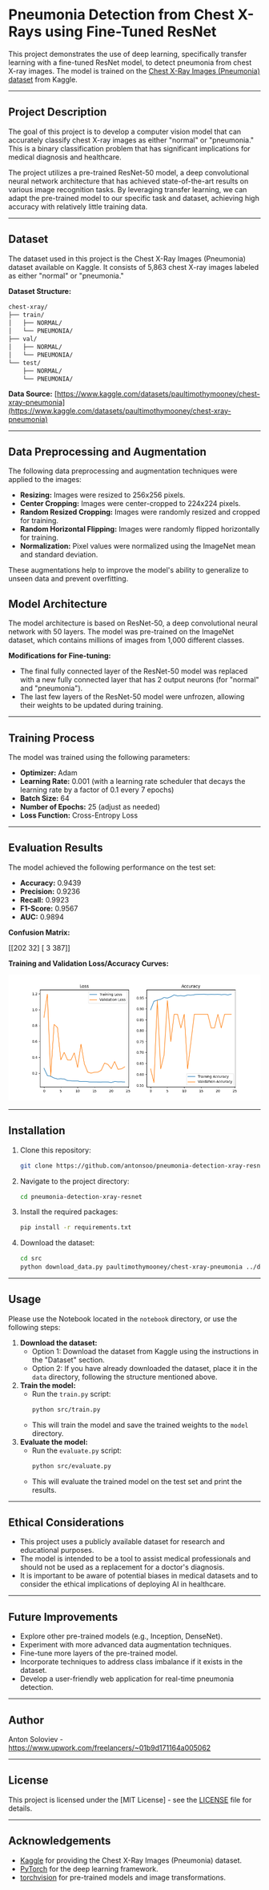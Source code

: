 # Pneumonia Detection from Chest X-Rays using Fine-Tuned ResNet

This project demonstrates the use of deep learning, specifically transfer learning with a fine-tuned ResNet model, to detect pneumonia from chest X-ray images. The model is trained on the [Chest X-Ray Images (Pneumonia) dataset](https://www.kaggle.com/datasets/paultimothymooney/chest-xray-pneumonia) from Kaggle.

-------

## Project Description

The goal of this project is to develop a computer vision model that can accurately classify chest X-ray images as either "normal" or "pneumonia." This is a binary classification problem that has significant implications for medical diagnosis and healthcare.

The project utilizes a pre-trained ResNet-50 model, a deep convolutional neural network architecture that has achieved state-of-the-art results on various image recognition tasks. By leveraging transfer learning, we can adapt the pre-trained model to our specific task and dataset, achieving high accuracy with relatively little training data.

-------

## Dataset

The dataset used in this project is the Chest X-Ray Images (Pneumonia) dataset available on Kaggle. It consists of 5,863 chest X-ray images labeled as either "normal" or "pneumonia."

**Dataset Structure:**

```plaintext
chest-xray/
├── train/
│   ├── NORMAL/
│   └── PNEUMONIA/
├── val/
│   ├── NORMAL/
│   └── PNEUMONIA/
└── test/
    ├── NORMAL/
    └── PNEUMONIA/
```

**Data Source:** [https://www.kaggle.com/datasets/paultimothymooney/chest-xray-pneumonia](https://www.kaggle.com/datasets/paultimothymooney/chest-xray-pneumonia)

-------

## Data Preprocessing and Augmentation

The following data preprocessing and augmentation techniques were applied to the images:

*   **Resizing:** Images were resized to 256x256 pixels.
*   **Center Cropping:** Images were center-cropped to 224x224 pixels.
*   **Random Resized Cropping:** Images were randomly resized and cropped for training.
*   **Random Horizontal Flipping:** Images were randomly flipped horizontally for training.
*   **Normalization:** Pixel values were normalized using the ImageNet mean and standard deviation.

These augmentations help to improve the model's ability to generalize to unseen data and prevent overfitting.

## Model Architecture

The model architecture is based on ResNet-50, a deep convolutional neural network with 50 layers. The model was pre-trained on the ImageNet dataset, which contains millions of images from 1,000 different classes.

**Modifications for Fine-tuning:**

*   The final fully connected layer of the ResNet-50 model was replaced with a new fully connected layer that has 2 output neurons (for "normal" and "pneumonia").
*   The last few layers of the ResNet-50 model were unfrozen, allowing their weights to be updated during training.

-------

## Training Process

The model was trained using the following parameters:

*   **Optimizer:** Adam
*   **Learning Rate:** 0.001 (with a learning rate scheduler that decays the learning rate by a factor of 0.1 every 7 epochs)
*   **Batch Size:** 64
*   **Number of Epochs:** 25 (adjust as needed)
*   **Loss Function:** Cross-Entropy Loss

-------

## Evaluation Results

The model achieved the following performance on the test set:

*   **Accuracy:** 0.9439
*   **Precision:** 0.9236
*   **Recall:** 0.9923
*   **F1-Score:** 0.9567
*   **AUC:** 0.9894

**Confusion Matrix:**

[[202  32]
 [  3 387]]

**Training and Validation Loss/Accuracy Curves:**

![Accuracy Curves](Accuracy_curves.png)

-------

## Installation

1. Clone this repository:

    ```bash
    git clone https://github.com/antonsoo/pneumonia-detection-xray-resnet
    ```

2. Navigate to the project directory:

    ```bash
    cd pneumonia-detection-xray-resnet
    ```

3. Install the required packages:

    ```bash
    pip install -r requirements.txt
    ```

4. Download the dataset:

   ```bash
   cd src
   python download_data.py paultimothymooney/chest-xray-pneumonia ../data/chest_xray
   ```

-------

## Usage

Please use the Notebook located in the `notebook` directory, or use the following steps:

1. **Download the dataset:**
    *   Option 1: Download the dataset from Kaggle using the instructions in the "Dataset" section.
    *   Option 2: If you have already downloaded the dataset, place it in the `data` directory, following the structure mentioned above.
2. **Train the model:**
    *   Run the `train.py` script:
        ```bash
        python src/train.py
        ```
    *   This will train the model and save the trained weights to the `model` directory.
3. **Evaluate the model:**
    *   Run the `evaluate.py` script:
        ```bash
        python src/evaluate.py
        ```
    *   This will evaluate the trained model on the test set and print the results.

-------

## Ethical Considerations

*   This project uses a publicly available dataset for research and educational purposes.
*   The model is intended to be a tool to assist medical professionals and should not be used as a replacement for a doctor's diagnosis.
*   It is important to be aware of potential biases in medical datasets and to consider the ethical implications of deploying AI in healthcare.

-------

## Future Improvements

*   Explore other pre-trained models (e.g., Inception, DenseNet).
*   Experiment with more advanced data augmentation techniques.
*   Fine-tune more layers of the pre-trained model.
*   Incorporate techniques to address class imbalance if it exists in the dataset.
*   Develop a user-friendly web application for real-time pneumonia detection.

-------

## Author

Anton Soloviev - https://www.upwork.com/freelancers/~01b9d171164a005062

-------

## License

This project is licensed under the [MIT License] - see the [LICENSE](LICENSE) file for details.

-------

## Acknowledgements

*   [Kaggle](https://www.kaggle.com/) for providing the Chest X-Ray Images (Pneumonia) dataset.
*   [PyTorch](https://pytorch.org/) for the deep learning framework.
*   [torchvision](https://pytorch.org/vision/stable/index.html) for pre-trained models and image transformations.
